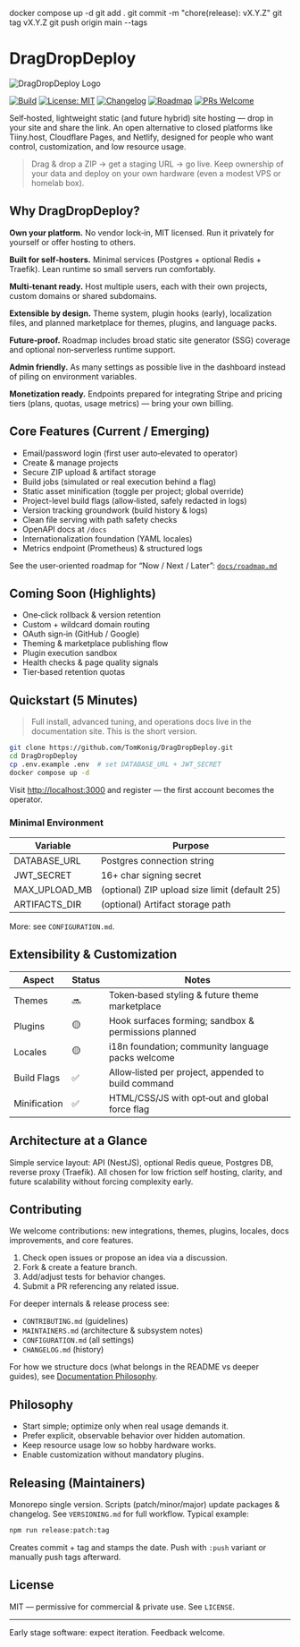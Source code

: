 docker compose up -d
git add .
git commit -m "chore(release): vX.Y.Z"
git tag vX.Y.Z
git push origin main --tags

# DragDropDeploy

![DragDropDeploy Logo](./docs/assets/logo.svg)

[![Build](https://img.shields.io/github/actions/workflow/status/TomKonig/DragDropDeploy/ci.yml?style=flat-square)](https://github.com/TomKonig/DragDropDeploy/actions/workflows/ci.yml)
[![License: MIT](https://img.shields.io/badge/License-MIT-green.svg?style=flat-square)](./LICENSE)
[![Changelog](https://img.shields.io/badge/Changelog-keep--a--changelog-blue?style=flat-square)](./CHANGELOG.md)
[![Roadmap](https://img.shields.io/badge/Roadmap-Now%2FNext%2FLater-purple?style=flat-square)](./docs/roadmap.md)
[![PRs Welcome](https://img.shields.io/badge/PRs-welcome-brightgreen?style=flat-square)](https://github.com/TomKonig/DragDropDeploy/issues)

Self‑hosted, lightweight static (and future hybrid) site hosting — drop in your site and share the link. An open alternative to closed platforms like Tiiny.host, Cloudflare Pages, and Netlify, designed for people who want control, customization, and low resource usage.

> Drag & drop a ZIP → get a staging URL → go live. Keep ownership of your data and deploy on your own hardware (even a modest VPS or homelab box).

## Why DragDropDeploy?

**Own your platform.** No vendor lock‑in, MIT licensed. Run it privately for yourself or offer hosting to others.

**Built for self‑hosters.** Minimal services (Postgres + optional Redis + Traefik). Lean runtime so small servers run comfortably.

**Multi‑tenant ready.** Host multiple users, each with their own projects, custom domains or shared subdomains.

**Extensible by design.** Theme system, plugin hooks (early), localization files, and planned marketplace for themes, plugins, and language packs.

**Future‑proof.** Roadmap includes broad static site generator (SSG) coverage and optional non‑serverless runtime support.

**Admin friendly.** As many settings as possible live in the dashboard instead of piling on environment variables.

**Monetization ready.** Endpoints prepared for integrating Stripe and pricing tiers (plans, quotas, usage metrics) — bring your own billing.

## Core Features (Current / Emerging)

- Email/password login (first user auto‑elevated to operator)
- Create & manage projects
- Secure ZIP upload & artifact storage
- Build jobs (simulated or real execution behind a flag)
- Static asset minification (toggle per project; global override)
- Project-level build flags (allow‑listed, safely redacted in logs)
- Version tracking groundwork (build history & logs)
- Clean file serving with path safety checks
- OpenAPI docs at `/docs`
- Internationalization foundation (YAML locales)
- Metrics endpoint (Prometheus) & structured logs

See the user‑oriented roadmap for “Now / Next / Later”: [`docs/roadmap.md`](docs/roadmap.md)

## Coming Soon (Highlights)

- One‑click rollback & version retention
- Custom + wildcard domain routing
- OAuth sign‑in (GitHub / Google)
- Theming & marketplace publishing flow
- Plugin execution sandbox
- Health checks & page quality signals
- Tier‑based retention quotas

## Quickstart (5 Minutes)

> Full install, advanced tuning, and operations docs live in the documentation site. This is the short version.

```bash
git clone https://github.com/TomKonig/DragDropDeploy.git
cd DragDropDeploy
cp .env.example .env  # set DATABASE_URL + JWT_SECRET
docker compose up -d
```

Visit <http://localhost:3000> and register — the first account becomes the operator.

### Minimal Environment

| Variable | Purpose |
|----------|---------|
| DATABASE_URL | Postgres connection string |
| JWT_SECRET | 16+ char signing secret |
| MAX_UPLOAD_MB | (optional) ZIP upload size limit (default 25) |
| ARTIFACTS_DIR | (optional) Artifact storage path |

More: see `CONFIGURATION.md`.

## Extensibility & Customization

| Aspect | Status | Notes |
|--------|--------|-------|
| Themes | 🔜 | Token‑based styling & future theme marketplace |
| Plugins | 🟡 | Hook surfaces forming; sandbox & permissions planned |
| Locales | 🟡 | i18n foundation; community language packs welcome |
| Build Flags | ✅ | Allow‑listed per project, appended to build command |
| Minification | ✅ | HTML/CSS/JS with opt‑out and global force flag |

## Architecture at a Glance

Simple service layout: API (NestJS), optional Redis queue, Postgres DB, reverse proxy (Traefik). All chosen for low friction self hosting, clarity, and future scalability without forcing complexity early.

## Contributing

We welcome contributions: new integrations, themes, plugins, locales, docs improvements, and core features.

1. Check open issues or propose an idea via a discussion.
2. Fork & create a feature branch.
3. Add/adjust tests for behavior changes.
4. Submit a PR referencing any related issue.

For deeper internals & release process see:

- `CONTRIBUTING.md` (guidelines)
- `MAINTAINERS.md` (architecture & subsystem notes)
- `CONFIGURATION.md` (all settings)
- `CHANGELOG.md` (history)

For how we structure docs (what belongs in the README vs deeper guides), see [Documentation Philosophy](./DOCUMENTATION_PHILOSOPHY.md).

## Philosophy

- Start simple; optimize only when real usage demands it.
- Prefer explicit, observable behavior over hidden automation.
- Keep resource usage low so hobby hardware works.
- Enable customization without mandatory plugins.

## Releasing (Maintainers)

Monorepo single version. Scripts (patch/minor/major) update packages & changelog. See `VERSIONING.md` for full workflow. Typical example:

```bash
npm run release:patch:tag
```

Creates commit + tag and stamps the date. Push with `:push` variant or manually push tags afterward.

## License

MIT — permissive for commercial & private use. See `LICENSE`.

---
Early stage software: expect iteration. Feedback welcome.
